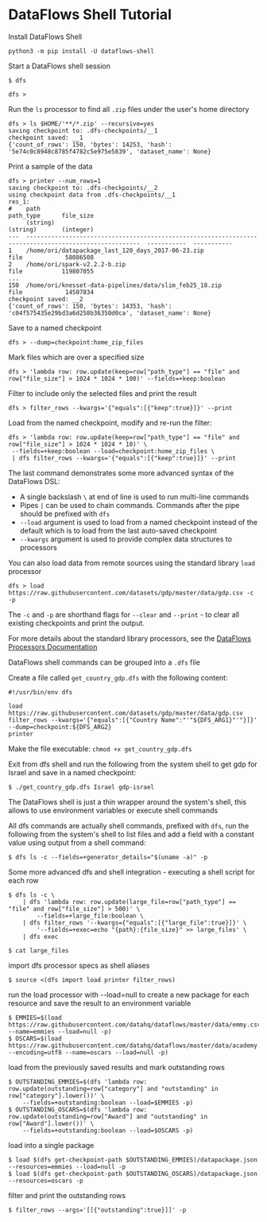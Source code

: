 # DataFlows Shell Tutorial

Install DataFlows Shell

```
python3 -m pip install -U dataflows-shell
```

Start a DataFlows shell session

```
$ dfs

dfs >
```

Run the `ls` processor to find all `.zip` files under the user's home directory

```
dfs > ls $HOME/'**/*.zip' --recursive=yes
saving checkpoint to: .dfs-checkpoints/__1
checkpoint saved: __1
{'count_of_rows': 150, 'bytes': 14253, 'hash': '5e74c0c8948c8785f4782c5e975e5839', 'dataset_name': None}
```

Print a sample of the data

```
dfs > printer --num_rows=1
saving checkpoint to: .dfs-checkpoints/__2
using checkpoint data from .dfs-checkpoints/__1
res_1:
#    path                                                                                                    path_type      file_size
     (string)                                                                                                (string)       (integer)
---  ------------------------------------------------------------------------------------------------------  -----------  -----------
1    /home/ori/datapackage_last_120_days_2017-06-23.zip                                                      file            58086508
2    /home/ori/spark-v2.2.2-b.zip                                                                            file           119807055
...
150  /home/ori/knesset-data-pipelines/data/slim_feb25_18.zip                                                 file            14507834
checkpoint saved: __2
{'count_of_rows': 150, 'bytes': 14353, 'hash': 'c04f575435e29bd3a6d258b36350d0ca', 'dataset_name': None}
```

Save to a named checkpoint

```
dfs > --dump=checkpoint:home_zip_files
```

Mark files which are over a specified size

```
dfs > 'lambda row: row.update(keep=row["path_type"] == "file" and row["file_size"] > 1024 * 1024 * 100)' --fields=+keep:boolean
```

Filter to include only the selected files and print the result

```
dfs > filter_rows --kwargs='{"equals":[{"keep":true}]}' --print
```

Load from the named checkpoint, modify and re-run the filter:

```
dfs > 'lambda row: row.update(keep=row["path_type"] == "file" and row["file_size"] > 1024 * 1024 * 10)' \
 --fields=+keep:boolean --load=checkpoint:home_zip_files \
 | dfs filter_rows --kwargs='{"equals":[{"keep":true}]}' --print
```

The last command demonstrates some more advanced syntax of the DataFlows DSL:

* A single backslash `\` at end of line is used to run multi-line commands
* Pipes `|` can be used to chain commands. Commands after the pipe should be prefixed with `dfs`
* `--load` argument is used to load from a named checkpoint instead of the default which is to load from the last auto-saved checkpoint
* `--kwargs` argument is used to provide complex data structures to processors

You can also load data from remote sources using the standard library `load` processor

```
dfs > load https://raw.githubusercontent.com/datasets/gdp/master/data/gdp.csv -c -p
```

The `-c` and `-p` are shorthand flags for `--clear` and `--print` - to clear all existing checkpoints and print the output.

For more details about the standard library processors, see the [DataFlows Processors Documentation](https://github.com/datahq/dataflows/blob/master/PROCESSORS.md)

DataFlows shell commands can be grouped into a `.dfs` file

Create a file called `get_country_gdp.dfs` with the following content:

```
#!/usr/bin/env dfs

load https://raw.githubusercontent.com/datasets/gdp/master/data/gdp.csv
filter_rows --kwargs='{"equals":[{"Country Name":"'"${DFS_ARG1}"'"}]}'
--dump=checkpoint:${DFS_ARG2}
printer
```

Make the file executable: `chmod +x get_country_gdp.dfs`

Exit from dfs shell and run the following from the system shell to get gdp for Israel and save in a named checkpoint:

```
$ ./get_country_gdp.dfs Israel gdp-israel
```

The DataFlows shell is just a thin wrapper around the system's shell,
this allows to use environment variables or execute shell commands

All dfs commands are actually shell commands, prefixed with `dfs`,
run the following from the system's shell to list files and add a field with a constant value using output from a shell command:

```
$ dfs ls -c --fields=+generator_details="$(uname -a)" -p
```

Some more advanced dfs and shell integration - executing a shell script for each row

```
$ dfs ls -c \
    | dfs 'lambda row: row.update(large_file=row["path_type"] == "file" and row["file_size"] > 500)' \
        --fields=+large_file:boolean \
    | dfs filter_rows '--kwargs={"equals":[{"large_file":true}]}' \
        '--fields=+exec=echo "{path}:{file_size}" >> large_files' \
    | dfs exec

$ cat large_files
```

import dfs processor specs as shell aliases

```
$ source <(dfs import load printer filter_rows)
```

run the load processor with --load=null to create a new package for each resource and save the result to an environment variable

```
$ EMMIES=$(load https://raw.githubusercontent.com/datahq/dataflows/master/data/emmy.csv --name=emmies --load=null -p)
$ OSCARS=$(load https://raw.githubusercontent.com/datahq/dataflows/master/data/academy.csv --encoding=utf8 --name=oscars --load=null -p)
```

load from the previously saved results and mark outstanding rows

```
$ OUTSTANDING_EMMIES=$(dfs 'lambda row: row.update(outstanding=row["category"] and "outstanding" in row["category"].lower())' \
    --fields=+outstanding:boolean --load=$EMMIES -p)
$ OUTSTANDING_OSCARS=$(dfs 'lambda row: row.update(outstanding=row["Award"] and "outstanding" in row["Award"].lower())' \
    --fields=+outstanding:boolean --load=$OSCARS -p)
```

load into a single package

```
$ load $(dfs get-checkpoint-path $OUTSTANDING_EMMIES)/datapackage.json --resources=emmies --load=null -p
$ load $(dfs get-checkpoint-path $OUTSTANDING_OSCARS)/datapackage.json --resources=oscars -p
```

filter and print the outstanding rows

```
$ filter_rows --args='[[{"outstanding":true}]]' -p
```
